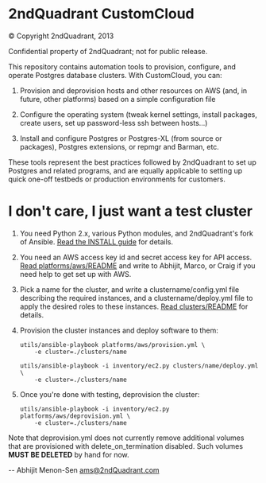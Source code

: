 2ndQuadrant CustomCloud
=======================

© Copyright 2ndQuadrant, 2013

Confidential property of 2ndQuadrant; not for public release.

This repository contains automation tools to provision, configure, and
operate Postgres database clusters. With CustomCloud, you can:

1. Provision and deprovision hosts and other resources on AWS (and, in
   future, other platforms) based on a simple configuration file

2. Configure the operating system (tweak kernel settings, install
   packages, create users, set up password-less ssh between hosts…)

3. Install and configure Postgres or Postgres-XL (from source or
   packages), Postgres extensions, or repmgr and Barman, etc.

These tools represent the best practices followed by 2ndQuadrant to set
up Postgres and related programs, and are equally applicable to setting
up quick one-off testbeds or production environments for customers.

I don't care, I just want a test cluster
========================================

1. You need Python 2.x, various Python modules, and 2ndQuadrant's fork
   of Ansible. [Read the INSTALL guide](INSTALL.md) for details.

2. You need an AWS access key id and secret access key for API access.
   [Read platforms/aws/README](platforms/aws/README) and write to
   Abhijit, Marco, or Craig if you need help to get set up with AWS.

3. Pick a name for the cluster, and write a clustername/config.yml file
   describing the required instances, and a clustername/deploy.yml file
   to apply the desired roles to these instances.
   [Read clusters/README](clusters/README) for details.
    
4. Provision the cluster instances and deploy software to them:

   ```
   utils/ansible-playbook platforms/aws/provision.yml \
       -e cluster=./clusters/name

   utils/ansible-playbook -i inventory/ec2.py clusters/name/deploy.yml \
       -e cluster=./clusters/name
   ```

5. Once you're done with testing, deprovision the cluster:

   ```
   utils/ansible-playbook -i inventory/ec2.py platforms/aws/deprovision.yml \
       -e cluster=./clusters/name
   ```

Note that deprovision.yml does not currently remove additional volumes
that are provisioned with delete_on_termination disabled. Such volumes
**MUST BE DELETED** by hand for now.

--
Abhijit Menon-Sen <ams@2ndQuadrant.com>
